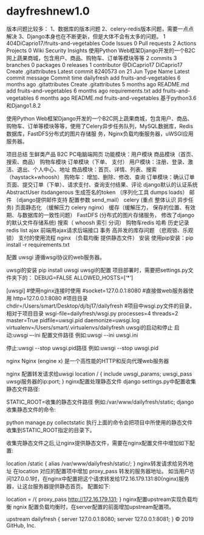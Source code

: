 # dayfreshnew1.0

版本问题比较多：
1、数据库的版本问题
2、celery-redis版本问题，需要一点点解决
3、Django本身也在不断更新，但是大体不会有太多的问题。
1
404DiCaprio17/fruits-and-vegetables
 Code Issues 0 Pull requests 2 Actions Projects 0 Wiki Security Insights
使用Python Web框架Django开发的一个B2C网上蔬果商城，包含用户、商品、购物车、订单等模块等等
 2 commits
 3 branches
 0 packages
 0 releases
 1 contributor
@DiCaprio17
DiCaprio17 Create .gitattributes
Latest commit
8240573
on 21 Jun
Type	Name	Latest commit message	Commit time
dailyfresh	add fruits-and-vegetables	6 months ago
.gitattributes	Create .gitattributes	5 months ago
README.md	add fruits-and-vegetables	6 months ago
requirements.txt	add fruits-and-vegetables	6 months ago
 README.md
fruits-and-vegetables
基于python3.6和Django1.8.2

使用Python Web框架Django开发的一个B2C网上蔬果商城，包含用户、商品、购物车、订单等模块等等，使用了Celery异步任务队列，MySQL数据库，Redis数据库，FastDFS分布式的图片存储服 务，Nginx负载均衡服务器，uWSGI应用服务器。

项目总结
生鲜类产品 B2C PC电脑端网页
功能模块：用户模块 商品模块（首页、 搜索、商品） 购物车模块 订单模块（下单、 支付）
用户模块：注册、登录、激活、退出、个人中心、地址
商品模块：首页、详情、列表、搜索（haystack+whoosh）
购物车： 增加、删除、修改、查询
订单模块：确认订单页面、提交订单（下单）、请求支付、查询支付结果、评论
django默认的认证系统 AbstractUser
itsdangerous 生成签名的token （序列化工具 dumps loads）
邮件 （django提供邮件支持 配置参数 send_mail）
celery (重点 整体认识 异步任务)
页面静态化 （缓解压力 celery nginx）
缓存（缓解压力， 保存的位置、有效期、与数据库的一致性问题）
FastDFS (分布式的图片存储服务， 修改了django的默认文件存储系统)
搜索（ whoosh 索引 分词）
购物车redis 哈希 历史记录redis list
ajax 前端用ajax请求后端接口
事务
高并发的库存问题 （悲观锁、乐观锁）
支付的使用流程
nginx （负载均衡 提供静态文件）
安装
使用pip安装：pip install -r requirements.txt

配置
uwsgi
遵循wsgi协议的web服务器。

uwsgi的安装
pip install uwsgi
uwsgi的配置
项目部署时，需要把settings.py文件夹下的： DEBUG=FALSE ALLOWED_HOSTS=[‘*’]

[uwsgi]
#使用nginx连接时使用
#socket=127.0.0.1:8080
#直接做web服务器使用
http=127.0.0.1:8080
#项目目录
chdir=/Users/smart/Desktop/dj/bj17/dailyfresh
#项目中wsgi.py文件的目录，相对于项目目录
wsgi-file=dailyfresh/wsgi.py
processes=4
threads=2
master=True
pidfile=uwsgi.pid
daemonize=uwsgi.log
virtualenv=/Users/smart/.virtualenvs/dailyfresh
uwsgi的启动和停止
启动:uwsgi –-ini 配置文件路径 例如:uwsgi --ini uwsgi.ini

停止:uwsgi --stop uwsgi.pid路径 例如:uwsgi --stop uwsgi.pid

nginx
Nginx (engine x) 是一个高性能的HTTP和反向代理web服务器

nginx 配置转发请求给uwsgi
location / {
	include uwsgi_params;
	uwsgi_pass uwsgi服务器的ip:port;
}
nginx配置处理静态文件
django settings.py中配置收集静态文件路径:

STATIC_ROOT=收集的静态文件路径 例如:/var/www/dailyfresh/static;
django 收集静态文件的命令:

python manage.py collectstatic
执行上面的命令会把项目中所使用的静态文件收集到STATIC_ROOT指定的目录下。

收集完静态文件之后,让nginx提供静态文件，需要在nginx配置文件中增加如下配置:

location /static {
	alias /var/www/dailyfresh/static/;
}
nginx转发请求给另外地址
在location 对应的配置项中增加 proxy_pass 转发的服务器地址。 如当用户访问127.0.0.1时，在nginx中配置把这个请求转发给172.16.179.131:80(nginx)服务器，让这台服务器提供静态首页。 配置如下:

location = /{
	proxy_pass http://172.16.179.131;
}
nginx配置upstream实现负载均衡
ngnix 配置负载均衡时，在server配置的前面增加upstream配置项。

upstream dailyfresh {
	server 127.0.0.1:8080;
	server 127.0.0.1:8081;
}
© 2019 GitHub, Inc.

